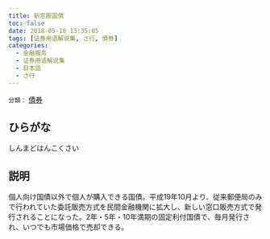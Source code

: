 ```yaml
---
title: 新窓販国債
toc: false
date: 2018-05-18 13:35:05
tags: [证券用语解说集, さ行, 債券]
categories:
  - 金融服务
  - 证券用语解说集
  - 日本語
  - さ行
---
```


`分類：` [債券](/tags/債券/)

## ひらがな

しんまどはんこくさい

## 説明

個人向け国債以外で個人が購入できる国債。平成19年10月より、従来郵便局のみで行われていた委託販売方式を民間金融機関に拡大し、新しい窓口販売方式で発行されることになった。2年・5年・10年満期の固定利付国債で、毎月発行され、いつでも市場価格で売却できる。
